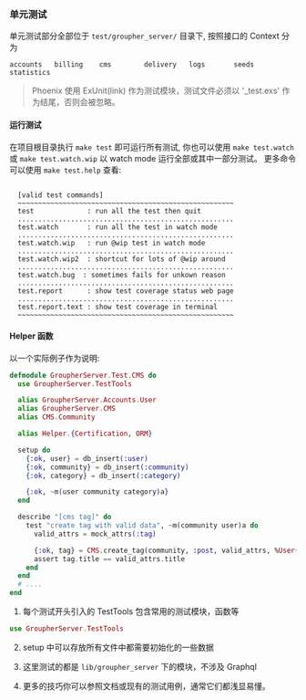 
### 单元测试

单元测试部分全部位于 `test/groupher_server/` 目录下, 按照接口的 Context 分为

```text
accounts   billing    cms        delivery   logs       seeds      statistics
```

> Phoenix 使用 ExUnit(link) 作为测试模块，测试文件必须以 '_test.exs' 作为结尾，否则会被忽略。

#### 运行测试

在项目根目录执行 `make test` 即可运行所有测试, 你也可以使用 `make test.watch` 或
`make test.watch.wip` 以 watch mode 运行全部或其中一部分测试。 更多命令可以使用
`make test.help` 查看: 

```text

  [valid test commands]
  ~~~~~~~~~~~~~~~~~~~~~~~~~~~~~~~~~~~~~~~~~~~~~~~~~~~~~
  test             : run all the test then quit
  .....................................................
  test.watch       : run all the test in watch mode
  .....................................................
  test.watch.wip   : run @wip test in watch mode
  .....................................................
  test.watch.wip2  : shortcut for lots of @wip around
  .....................................................
  test.watch.bug  : sometimes fails for unkown reason
  .....................................................
  test.report      : show test coverage status web page
  .....................................................
  test.report.text : show test coverage in terminal
  ~~~~~~~~~~~~~~~~~~~~~~~~~~~~~~~~~~~~~~~~~~~~~~~~~~~~~

```

#### Helper 函数

以一个实际例子作为说明: 

```elixir
defmodule GroupherServer.Test.CMS do
  use GroupherServer.TestTools

  alias GroupherServer.Accounts.User
  alias GroupherServer.CMS
  alias CMS.Community

  alias Helper.{Certification, ORM}

  setup do
    {:ok, user} = db_insert(:user)
    {:ok, community} = db_insert(:community)
    {:ok, category} = db_insert(:category)

    {:ok, ~m(user community category)a}
  end

  describe "[cms tag]" do
    test "create tag with valid data", ~m(community user)a do
      valid_attrs = mock_attrs(:tag)

      {:ok, tag} = CMS.create_tag(community, :post, valid_attrs, %User{id: user.id})
      assert tag.title == valid_attrs.title
    end
  end
  # ....
end
```

1. 每个测试开头引入的 TestTools 包含常用的测试模块，函数等

```elixir
use GroupherServer.TestTools
```

2. setup 中可以存放所有文件中都需要初始化的一些数据

3. 这里测试的都是 `lib/groupher_server` 下的模块，不涉及 Graphql

4. 更多的技巧你可以参照文档或现有的测试用例，通常它们都浅显易懂。





